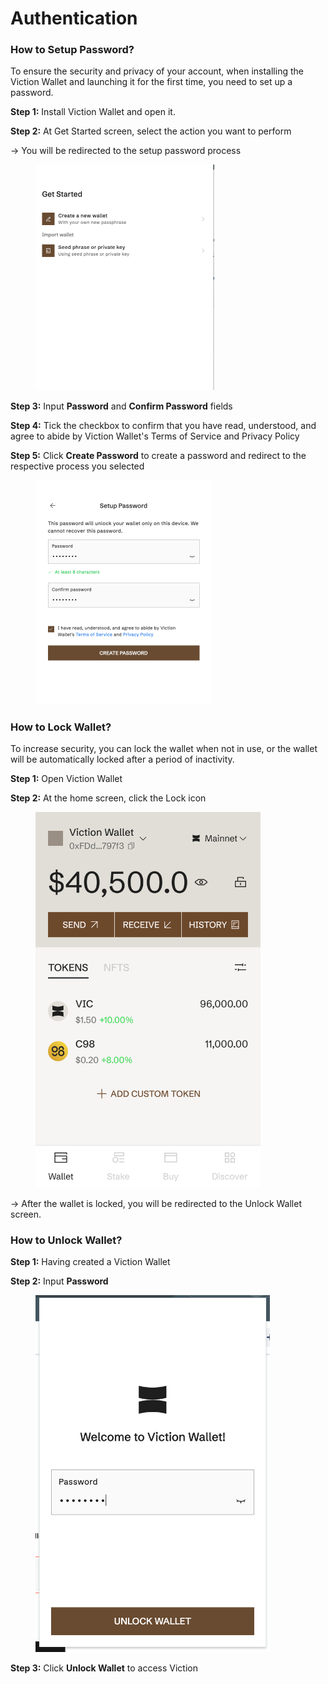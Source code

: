 # Authentication

### How to Setup Password? <a href="#how-to-setup-password" id="how-to-setup-password"></a>

To ensure the security and privacy of your account, when installing the Viction Wallet and launching it for the first time, you need to set up a password.

**Step 1:** Install Viction Wallet and open it.

**Step 2:** At Get Started screen, select the action you want to perform

→ You will be redirected to the setup password process

<figure><img src="../../../../.gitbook/assets/image (64).png" alt="" width="286"><figcaption></figcaption></figure>

**Step 3:** Input **Password** and **Confirm Password** fields

**Step 4:** Tick ​​the checkbox to confirm that you have read, understood, and agree to abide by Viction Wallet's Terms of Service and Privacy Policy

**Step 5:** Click **Create Password** to create a password and redirect to the respective process you selected

<figure><img src="../../../../.gitbook/assets/image (65).png" alt="" width="281"><figcaption></figcaption></figure>

### How to Lock Wallet? <a href="#how-to-lock-wallet" id="how-to-lock-wallet"></a>

To increase security, you can lock the wallet when not in use, or the wallet will be automatically locked after a period of inactivity.

**Step 1:** Open Viction Wallet

**Step 2:** At the home screen, click the Lock icon&#x20;

<figure><img src="../../../../.gitbook/assets/image (66).png" alt="" width="360"><figcaption></figcaption></figure>

→ After the wallet is locked, you will be redirected to the Unlock Wallet screen.

### How to Unlock Wallet? <a href="#how-to-unlock-wallet" id="how-to-unlock-wallet"></a>

**Step 1:** Having created a Viction Wallet

**Step 2:** Input **Password**

<figure><img src="../../../../.gitbook/assets/image (2) (1).png" alt="" width="375"><figcaption></figcaption></figure>

**Step 3:** Click **Unlock Wallet** to access Viction
